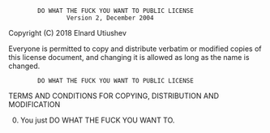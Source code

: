             DO WHAT THE FUCK YOU WANT TO PUBLIC LICENSE
                    Version 2, December 2004

 Copyright (C) 2018 Elnard Utiushev

 Everyone is permitted to copy and distribute verbatim or modified
 copies of this license document, and changing it is allowed as long
 as the name is changed.

            DO WHAT THE FUCK YOU WANT TO PUBLIC LICENSE
   TERMS AND CONDITIONS FOR COPYING, DISTRIBUTION AND MODIFICATION

  0. You just DO WHAT THE FUCK YOU WANT TO.